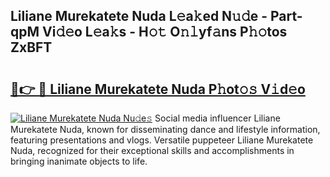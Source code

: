 ## Liliane Murekatete Nuda L𝚎a𝚔ed N𝚞𝚍e - Part-qpM Vi𝚍𝚎o L𝚎a𝚔s - H𝚘𝚝 O𝚗𝚕yf𝚊ns P𝚑𝚘tos ZxBFT

# <h2><a href="http://kf2nvp.oniu.top/?m=Liliane+Murekatete+Nuda">🔗👉 🔴 Liliane Murekatete Nuda P𝚑ot𝚘𝚜 V𝚒d𝚎o</a></h2>

[![Liliane Murekatete Nuda Nu𝚍e𝚜](https://i.imgur.com/0qMVB7G.gif)](http://kf2nvp.oniu.top/?m=Liliane+Murekatete+Nuda)
Social media influencer Liliane Murekatete Nuda, known for disseminating dance and lifestyle information, featuring presentations and vlogs. Versatile puppeteer Liliane Murekatete Nuda, recognized for their exceptional skills and accomplishments in bringing inanimate objects to life.  
